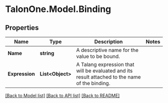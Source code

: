 
# TalonOne.Model.Binding

## Properties

Name | Type | Description | Notes
------------ | ------------- | ------------- | -------------
**Name** | **string** | A descriptive name for the value to be bound. | 
**Expression** | **List&lt;Object&gt;** | A Talang expression that will be evaluated and its result attached to the name of the binding. | 

[[Back to Model list]](../README.md#documentation-for-models)
[[Back to API list]](../README.md#documentation-for-api-endpoints)
[[Back to README]](../README.md)

